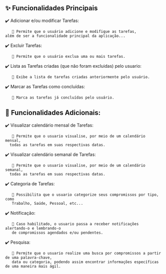 ## ✨ Funcionalidades Principais 

✔️ Adicionar e/ou modificar Tarefas:

       💬 Permite que o usuário adicione e modifique as tarefas,
    além de ser a funcionalidade principal da aplicação...
    
✔️ Excluir Tarefas:

       💬 Permite que o usuário exclua uma ou mais tarefas.

✔️ Lista as Tarefas criadas (que não foram excluidas) pelo usuario:

       💬 Exibe a lista de tarefas criadas anteriormente pelo usuário.
   
✔️ Marcar as Tarefas como concluídas:

       💬 Marca as tarefas já concluídas pelo usuário.
 
## 💫 Funcionalidades Adicionais:

✔️ Visualizar calendário mensal de Tarefas:

       💬 Permite que o usuario visualise, por meio de um calendário mensal,
      todas as tarefas em suas respectivas datas.
       
✔️ Visualizar calendário semanal de Tarefas:

       💬 Permite que o usuario visualise, por meio de um calendário semanal,
      todas as tarefas em suas respectivas datas.

✔️ Categoria de Tarefas:

       💬 Possibilita que o usuario categorize seus compromissos por tipo, como
       Trabalho, Saúde, Pessoal, etc...

✔️ Notificação:
       
       💬 Caso habilitado, o usuario passa a receber notificações alertando-o e lembrando-o
       de compromissos agendados e/ou pendentes.
 
✔️ Pesquisa:
       
       💬 Permite que o usuario realize uma busca por compromissos a partir de uma palavra-chave,
       data ou categoria, podendo assim encontrar informações específicas de uma maneira mais ágil.
       
